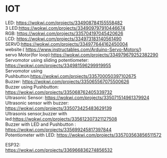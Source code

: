 # IOT
LED:  https://wokwi.com/projects/334908784155558482<br>
3 LED:https://wokwi.com/projects/334909797910446674<br>
RGB:  https://wokwi.com/projects/335704197045420626<br>
LCD:  https://wokwi.com/projects/334973183140561490<br>
SERVO:https://wokwi.com/projects/334977644162450004<br>website:( https://www.instructables.com/Arduino-Servo-Motors/)<br>
servo Motor(for loop):https://wokwi.com/projects/334979679252382290<br>
Servomotor using sliding potentiometer: https://wokwi.com/projects/334981596299919955<br>
Servomotor using Pushbutton:https://wokwi.com/projects/335700050397102675<br>
Buzzer: https://wokwi.com/projects/335065567075500626<br>
Buzzer using Pushbutton: https://wokwi.com/projects/335068762405339732<br>
Ultrasonic Sensor:       https://wokwi.com/projects/335071514961379924<br>
Ultrasonic sensor with buzzer:    https://wokwi.com/projects/335073425483629139<br>
Ultrasonis sensor,buzzer with led:https://wokwi.com/projects/335612307321127508<br>
Buzzer with LED and Pushbutton :  https://wokwi.com/projects/335699245817397844<br>
Potentiometer with LED:           https://wokwi.com/projects/335703563856511572
<br>

ESP32:<br>
https://wokwi.com/projects/336966836274856532<br>
